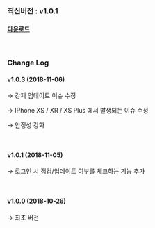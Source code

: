 ### 최신버전 :  v1.0.1

#### [다운로드](https://kr.object.ncloudstorage.com/itsb/sdk/GamePotSDK_IOS_1106.zip)

<br/>

### Change Log

#### v1.0.3 (2018-11-06)

→ 강제 업데이트 이슈 수정

→ IPhone XS / XR / XS Plus 에서 발생되는 이슈 수정

→ 안정성 강화

<br/>

#### v1.0.1 (2018-11-05)

→ 로그인 시 점검/업데이트 여부를 체크하는 기능 추가

<br/>

#### v1.0.0 (2018-10-26)

→ 최초 버전